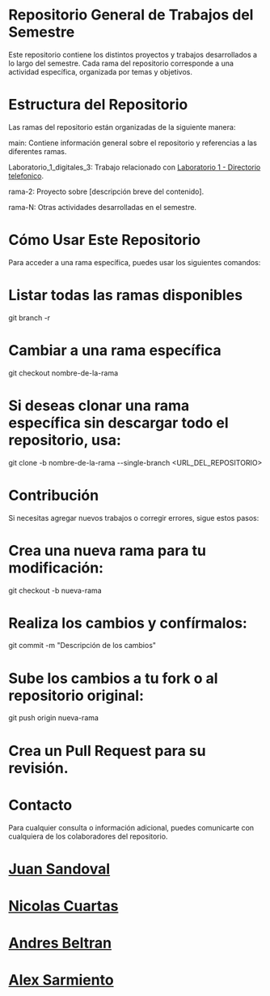 # Repositorio General de Trabajos del Semestre

Este repositorio contiene los distintos proyectos y trabajos desarrollados a lo largo del semestre. Cada rama del repositorio corresponde a una actividad específica, organizada por temas y objetivos.

# Estructura del Repositorio

Las ramas del repositorio están organizadas de la siguiente manera:

main: Contiene información general sobre el repositorio y referencias a las diferentes ramas.

Laboratorio_1_digitales_3: Trabajo relacionado con [Laboratorio 1 - Directorio telefonico](https://github.com/juandsandoval8/Digitales_3_laboratorios_ECCI/tree/Laboratorio_1_digitales_3).

rama-2: Proyecto sobre [descripción breve del contenido].

rama-N: Otras actividades desarrolladas en el semestre.

# Cómo Usar Este Repositorio

Para acceder a una rama específica, puedes usar los siguientes comandos:

# Listar todas las ramas disponibles
git branch -r

# Cambiar a una rama específica
git checkout nombre-de-la-rama

# Si deseas clonar una rama específica sin descargar todo el repositorio, usa:

git clone -b nombre-de-la-rama --single-branch <URL_DEL_REPOSITORIO>

# Contribución

Si necesitas agregar nuevos trabajos o corregir errores, sigue estos pasos:

# Crea una nueva rama para tu modificación:

git checkout -b nueva-rama

# Realiza los cambios y confírmalos:

git commit -m "Descripción de los cambios"

# Sube los cambios a tu fork o al repositorio original:

git push origin nueva-rama

# Crea un Pull Request para su revisión.

# Contacto

Para cualquier consulta o información adicional, puedes comunicarte con cualquiera de los colaboradores del repositorio.

# [Juan Sandoval](https://github.com/juandsandoval8)
# [Nicolas Cuartas](https://github.com/NicolasCuartas1)
# [Andres Beltran](https://github.com/ANDRESILLOB)
# [Alex Sarmiento](https://github.com/Alexsarmi2025) 

